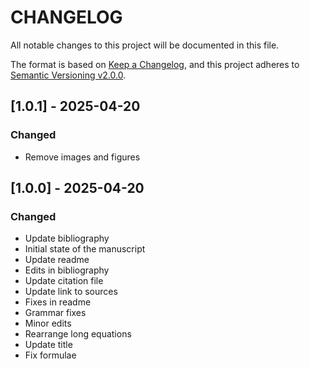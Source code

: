 # CHANGELOG

All notable changes to this project will be documented in this file.

The format is based on [Keep a Changelog](https://keepachangelog.com/en/1.0.0/),
and this project adheres to [Semantic Versioning v2.0.0](https://semver.org/spec/v2.0.0.html).

## [1.0.1] - 2025-04-20

### Changed

- Remove images and figures

## [1.0.0] - 2025-04-20

### Changed

- Update bibliography
- Initial state of the manuscript
- Update readme
- Edits in bibliography
- Update citation file
- Update link to sources
- Fixes in readme
- Grammar fixes
- Minor edits
- Rearrange long equations
- Update title
- Fix formulae
